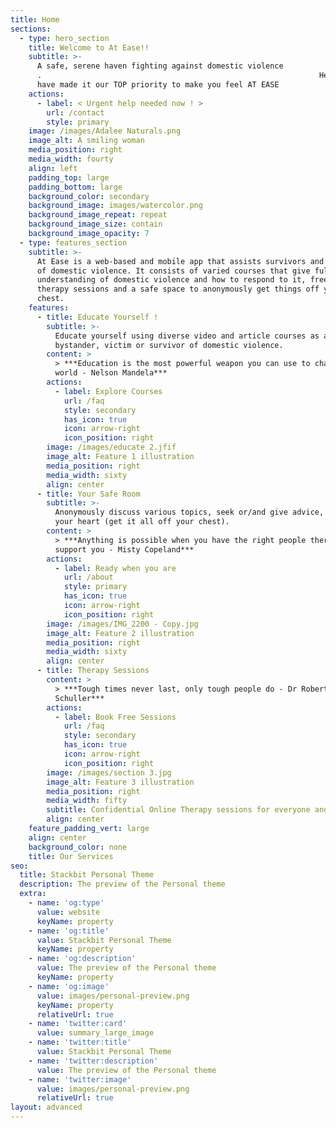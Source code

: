 ```yaml
---
title: Home
sections:
  - type: hero_section
    title: Welcome to At Ease!!
    subtitle: >-
      A safe, serene haven fighting against domestic violence
      .                                                              Here we
      have made it our TOP priority to make you feel AT EASE
    actions:
      - label: < Urgent help needed now ! >
        url: /contact
        style: primary
    image: /images/Adalee Naturals.png
    image_alt: A smiling woman
    media_position: right
    media_width: fourty
    align: left
    padding_top: large
    padding_bottom: large
    background_color: secondary
    background_image: images/watercolor.png
    background_image_repeat: repeat
    background_image_size: contain
    background_image_opacity: 7
  - type: features_section
    subtitle: >-
      At Ease is a web-based and mobile app that assists survivors and victims
      of domestic violence. It consists of varied courses that give full
      understanding of domestic violence and how to respond to it, free online
      therapy sessions and a safe space to anonymously get things off your
      chest.
    features:
      - title: Educate Yourself !
        subtitle: >-
          Educate yourself using diverse video and article courses as a
          bystander, victim or survivor of domestic violence.
        content: >
          > ***Education is the most powerful weapon you can use to change the
          world - Nelson Mandela***
        actions:
          - label: Explore Courses
            url: /faq
            style: secondary
            has_icon: true
            icon: arrow-right
            icon_position: right
        image: /images/educate 2.jfif
        image_alt: Feature 1 illustration
        media_position: right
        media_width: sixty
        align: center
      - title: Your Safe Room
        subtitle: >-
          Anonymously discuss various topics, seek or/and give advice, pour out
          your heart (get it all off your chest).
        content: >
          > ***Anything is possible when you have the right people there to
          support you - Misty Copeland***
        actions:
          - label: Ready when you are
            url: /about
            style: primary
            has_icon: true
            icon: arrow-right
            icon_position: right
        image: /images/IMG_2200 - Copy.jpg
        image_alt: Feature 2 illustration
        media_position: right
        media_width: sixty
        align: center
      - title: Therapy Sessions
        content: >
          > ***Tough times never last, only tough people do - Dr Robert
          Schuller***
        actions:
          - label: Book Free Sessions
            url: /faq
            style: secondary
            has_icon: true
            icon: arrow-right
            icon_position: right
        image: /images/section 3.jpg
        image_alt: Feature 3 illustration
        media_position: right
        media_width: fifty
        subtitle: Confidential Online Therapy sessions for everyone and anyone.
        align: center
    feature_padding_vert: large
    align: center
    background_color: none
    title: Our Services
seo:
  title: Stackbit Personal Theme
  description: The preview of the Personal theme
  extra:
    - name: 'og:type'
      value: website
      keyName: property
    - name: 'og:title'
      value: Stackbit Personal Theme
      keyName: property
    - name: 'og:description'
      value: The preview of the Personal theme
      keyName: property
    - name: 'og:image'
      value: images/personal-preview.png
      keyName: property
      relativeUrl: true
    - name: 'twitter:card'
      value: summary_large_image
    - name: 'twitter:title'
      value: Stackbit Personal Theme
    - name: 'twitter:description'
      value: The preview of the Personal theme
    - name: 'twitter:image'
      value: images/personal-preview.png
      relativeUrl: true
layout: advanced
---
```


